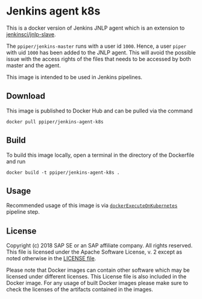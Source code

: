 # Jenkins agent k8s

This is a docker version of Jenkins JNLP agent which is an extension to [jenkinsci/jnlp-slave](https://hub.docker.com/r/jenkins/jnlp-slave/).

The `ppiper/jenkins-master` runs with a user id `1000`.
Hence, a user `piper` with uid `1000` has been added to the JNLP agent. This will avoid the possible issue with the access rights of the files that needs to be accessed by both master and the agent. 

This image is intended to be used in Jenkins pipelines.

## Download

This image is published to Docker Hub and can be pulled via the command

```
docker pull ppiper/jenkins-agent-k8s
```

## Build

To build this image locally, open a terminal in the directory of the Dockerfile and run

```
docker build -t ppiper/jenkins-agent-k8s .
```

## Usage

Recommended usage of this image is via [`dockerExecuteOnKubernetes`](https://sap.github.io/jenkins-library/steps/dockerExecuteOnKubernetes/) pipeline step.

## License

Copyright (c) 2018 SAP SE or an SAP affiliate company. All rights reserved.
This file is licensed under the Apache Software License, v. 2 except as noted
otherwise in the [LICENSE file](https://github.com/SAP/devops-docker-images/blob/master/LICENSE).

Please note that Docker images can contain other software which may be licensed under different licenses. This License file is also included in the Docker image. For any usage of built Docker images please make sure to check the licenses of the artifacts contained in the images.
